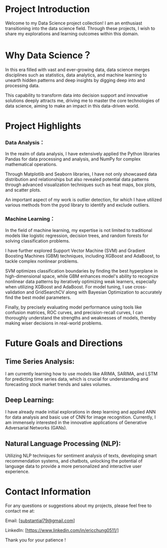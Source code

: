 # Project Introduction
Welcome to my Data Science project collection! I am an enthusiast transitioning into the data science field. Through these projects, I wish to share my explorations and learning outcomes within this domain.

# Why Data Science？
In this era filled with vast and ever-growing data, data science merges disciplines such as statistics, data analytics, and machine learning to unearth hidden patterns and deep insights by digging deep into and processing data. 

This capability to transform data into decision support and innovative solutions deeply attracts me, driving me to master the core technologies of data science, aiming to make an impact in this data-driven world.

# Project Highlights

### Data Analysis：
In the realm of data analysis, I have extensively applied the Python libraries Pandas for data processing and analysis, and NumPy for complex mathematical operations. 

Through Matplotlib and Seaborn libraries, I have not only showcased data distribution and relationships but also revealed potential data patterns through advanced visualization techniques such as heat maps, box plots, and scatter plots. 

An important aspect of my work is outlier detection, for which I have utilized various methods from the pyod library to identify and exclude outliers.

### Machine Learning：
In the field of machine learning, my expertise is not limited to traditional models like logistic regression, decision trees, and random forests for solving classification problems. 

I have further explored Support Vector Machine (SVM) and Gradient Boosting Machines (GBM) techniques, including XGBoost and AdaBoost, to tackle complex nonlinear problems. 

SVM optimizes classification boundaries by finding the best hyperplane in high-dimensional space, while GBM enhances model's ability to recognize nonlinear data patterns by iteratively optimizing weak learners, especially when utilizing XGBoost 
and AdaBoost. For model tuning, I use cross-validation and GridSearchCV along with Bayesian Optimization to accurately find the best model parameters. 

Finally, by precisely evaluating model performance using tools like confusion matrices, ROC 
curves, and precision-recall curves, I can thoroughly understand the strengths and weaknesses of models, thereby making wiser decisions in real-world problems.

# Future Goals and Directions

## Time Series Analysis: 
I am currently learning how to use models like ARIMA, SARIMA, and LSTM for predicting time series data, which is crucial for understanding and forecasting stock market trends and sales volumes.

## Deep Learning: 
I have already made initial explorations in deep learning and applied ANN for data analysis and basic use of CNN for image recognition. 
Currently, I am immensely interested in the innovative applications of Generative Adversarial Networks (GANs).

## Natural Language Processing (NLP): 
Utilizing NLP techniques for sentiment analysis of texts, developing smart recommendation systems, and chatbots, unlocking the potential of language data to provide a more personalized and interactive user experience.

# Contact Information
For any questions or suggestions about my projects, please feel free to contact me at:

Email: [substantial79@gmail.com]

LinkedIn: [https://www.linkedin.com/in/ericchung0511/]

Thank you for your patience !
